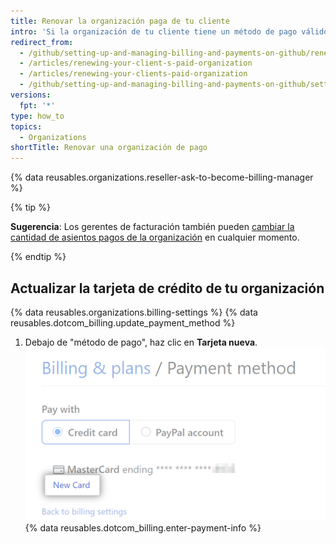 ```yaml
---
title: Renovar la organización paga de tu cliente
intro: 'Si la organización de tu cliente tiene un método de pago válido archivado, su suscripción anual se renovará automáticamente. Los gerentes de facturación pueden ver y actualizar el método de pago y la suscripción de la organización.'
redirect_from:
  - /github/setting-up-and-managing-billing-and-payments-on-github/renewing-your-clients-paid-organization
  - /articles/renewing-your-client-s-paid-organization
  - /articles/renewing-your-clients-paid-organization
  - /github/setting-up-and-managing-billing-and-payments-on-github/setting-up-paid-organizations-for-procurement-companies/renewing-your-clients-paid-organization
versions:
  fpt: '*'
type: how_to
topics:
  - Organizations
shortTitle: Renovar una organización de pago
---
```


{% data reusables.organizations.reseller-ask-to-become-billing-manager %}

{% tip %}

**Sugerencia**: Los gerentes de facturación también pueden [cambiar la cantidad de asientos pagos de la organización](/articles/upgrading-or-downgrading-your-client-s-paid-organization) en cualquier momento.

{% endtip %}

## Actualizar la tarjeta de crédito de tu organización

{% data reusables.organizations.billing-settings %}
{% data reusables.dotcom_billing.update_payment_method %}
1. Debajo de "método de pago", haz clic en **Tarjeta nueva**. ![Botón de facturar con tarjeta nueva](/assets/images/help/billing/billing-new-card-button.png)
{% data reusables.dotcom_billing.enter-payment-info %}
